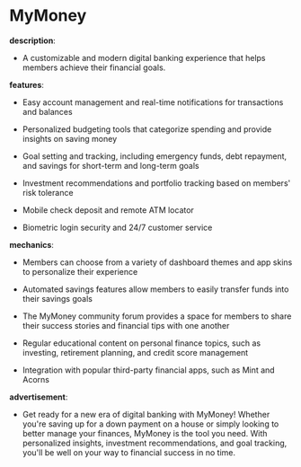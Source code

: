 # MyMoney

**description**: 

- A customizable and modern digital banking experience that helps members achieve their financial goals.

**features**: 

- Easy account management and real-time notifications for transactions and balances

- Personalized budgeting tools that categorize spending and provide insights on saving money

- Goal setting and tracking, including emergency funds, debt repayment, and savings for short-term and long-term goals

- Investment recommendations and portfolio tracking based on members' risk tolerance

- Mobile check deposit and remote ATM locator

- Biometric login security and 24/7 customer service

**mechanics**: 

- Members can choose from a variety of dashboard themes and app skins to personalize their experience

- Automated savings features allow members to easily transfer funds into their savings goals

- The MyMoney community forum provides a space for members to share their success stories and financial tips with one another

- Regular educational content on personal finance topics, such as investing, retirement planning, and credit score management

- Integration with popular third-party financial apps, such as Mint and Acorns

**advertisement**: 

- Get ready for a new era of digital banking with MyMoney! Whether you're saving up for a down payment on a house or simply looking to better manage your finances, MyMoney is the tool you need. With personalized insights, investment recommendations, and goal tracking, you'll be well on your way to financial success in no time.

